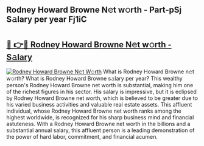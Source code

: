 ## Rodney Howard Browne N𝚎t w𝚘rth - Part-pSj S𝚊lary per year Fj1iC

# <h2><a href="http://gc30pu.nevu.top/?p=Rodney+Howard+Browne">🔗 👉🔴 Rodney Howard Browne N𝚎t w𝚘rth - S𝚊lary</a></h2>

[![Rodney Howard Browne N𝚎t W𝚘rth](https://i.imgur.com/Oavwk0R.jpeg)](http://gc30pu.nevu.top/?p=Rodney+Howard+Browne)
What is Rodney Howard Browne n𝚎t w𝚘rth? What is Rodney Howard Browne s𝚊lary per year?
This wealthy person's Rodney Howard Browne net worth is substantial, making him one of the richest figures in his sector. His salary is impressive, but it is eclipsed by Rodney Howard Browne net worth, which is believed to be greater due to his varied business activities and valuable real estate assets. This affluent individual, whose Rodney Howard Browne net worth ranks among the highest worldwide, is recognized for his sharp business mind and financial astuteness. With a Rodney Howard Browne net worth in the billions and a substantial annual salary, this affluent person is a leading demonstration of the power of hard labor, commitment, and financial acumen.
